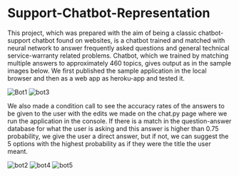 # Support-Chatbot-Representation

This project, which was prepared with the aim of being a classic chatbot-support chatbot found on websites, is a chatbot trained and matched with neural network to answer frequently asked questions and general technical service-warranty related problems. Chatbot, which we trained by matching multiple answers to approximately 460 topics, gives output as in the sample images below. We first published the sample application in the local browser and then as a web app as heroku-app and tested it.

![Bot1](https://github.com/user-attachments/assets/efba9ae1-2436-4934-913c-0a724a7f105d)
![bot3](https://github.com/user-attachments/assets/6b82d754-2611-4766-922b-8f90212bc088)

We also made a condition call to see the accuracy rates of the answers to be given to the user with the edits we made on the chat.py page where we run the application in the console. If there is a match in the question-answer database for what the user is asking and this answer is higher than 0.75 probability, we give the user a direct answer, but if not, we can suggest the 5 options with the highest probability as if they were the title the user meant.

![bot2](https://github.com/user-attachments/assets/6892456d-3ec3-4144-afcb-f54264f7409b)
![bot4](https://github.com/user-attachments/assets/ba05bd6b-1912-4238-9d9a-528793348f82)
![bot5](https://github.com/user-attachments/assets/1f60a83e-4e22-4067-9f5b-f3e52edd3130)
